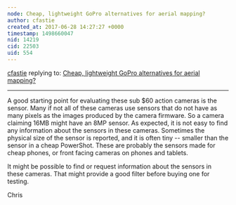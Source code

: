 ```yaml
---
node: Cheap, lightweight GoPro alternatives for aerial mapping?
author: cfastie
created_at: 2017-06-28 14:27:27 +0000
timestamp: 1498660047
nid: 14219
cid: 22503
uid: 554
---
```




[cfastie](../profile/cfastie) replying to: [Cheap, lightweight GoPro alternatives for aerial mapping?](../notes/warren/05-20-2017/cheap-lightweight-gopro-alternatives-for-aerial-mapping)

----
A good starting point for evaluating these sub $60 action cameras is the sensor. Many if not all of these cameras use sensors that do not have as many pixels as the images produced by the camera firmware. So a camera claiming 16MB might have an 8MP sensor. As expected, it is not easy to find any information about the sensors in these cameras. Sometimes the physical size of the sensor is reported, and it is often tiny -- smaller than the sensor in a cheap PowerShot. These are probably the sensors made for cheap phones, or front facing cameras on phones and tablets. 

It might be possible to find or request information about the sensors in these cameras. That might provide a good filter before buying one for testing.

Chris
